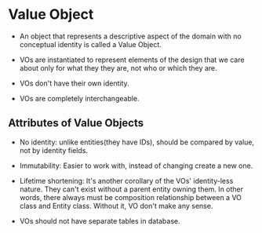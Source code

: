 # Value Object

- An object that represents a descriptive aspect of the domain with no
  conceptual identity is called a Value Object.

- VOs are instantiated to represent elements of the design that we care about
  only for what they they are, not who or which they are.

- VOs don't have their own identity.

- VOs are completely interchangeable.

## Attributes of Value Objects

* No identity: unlike entities(they have IDs), should be compared by value, not by identity fields.

* Immutability: Easier to work with, instead of changing create a new one.

* Lifetime shortening: It's another corollary of the VOs' identity-less nature.
  They can't exist without a parent entity owning them. In other words, there
  always must be composition relationship between a VO class and Entity class.
  Without it, VO don't make any sense.

* VOs should not have separate tables in database.
